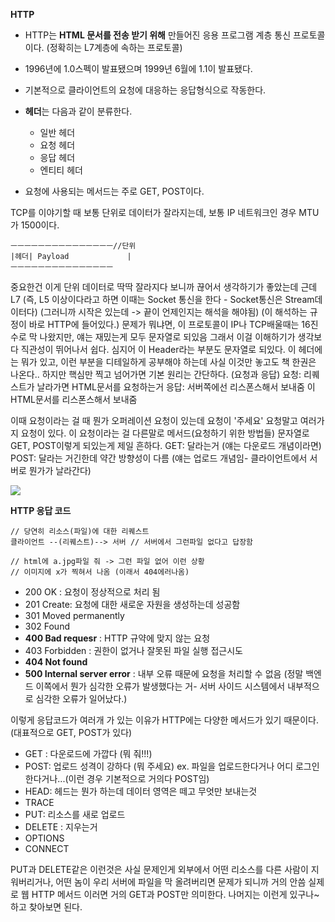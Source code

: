 **HTTP**

- HTTP는 **HTML 문서를 전송 받기 위해** 만들어진 응용 프로그램 계층 통신 프로토콜이다.
  (정확히는 L7계층에 속하는 프로토콜)
- 1996년에 1.0스펙이 발표됐으며 1999년 6월에 1.1이 발표됐다.
- 기본적으로 클라이언트의 요청에 대응하는 응답형식으로 작동한다.

- **헤더**는 다음과 같이 분류한다.
  - 일반 헤더
  - 요청 헤더
  - 응답 헤더
  - 엔티티 헤더
- 요청에 사용되는 메서드는 주로 GET, POST이다.

TCP를 이야기할 때 보통 단위로 데이터가 잘라지는데, 보통 IP 네트워크인 경우 MTU가 1500이다.

```
ㅡㅡㅡㅡㅡㅡㅡㅡㅡㅡㅡㅡㅡㅡㅡ//단위
|헤더| Payload             |
ㅡㅡㅡㅡㅡㅡㅡㅡㅡㅡㅡㅡㅡㅡㅡ
```

중요한건 이게 단위 데이터로 딱딱 잘라지다 보니까 끊어서 생각하기가 좋았는데
근데 L7 (즉, L5 이상이다라고 하면 이때는 Socket 통신을 한다 - Socket통신은 Stream데이터다)
(그러니까 시작은 있는데 -> 끝이 언제인지는 해석을 해야됨)
(이 해석하는 규정이 바로 HTTP에 들어있다.)
문제가 뭐냐면, 이 프로토콜이
IP나 TCP배울때는 16진수로 막 나왔지만, 얘는 재밌는게 모두 문자열로 되있음
그래서 이걸 이해하기가 생각보다 직관성이 뛰어나서 쉽다.
심지어 이 Header라는 부분도 문자열로 되있다.
이 헤더에는 뭐가 있고, 이런 부분을 디테일하게 공부해야 하는데 사실 이것만 놓고도 책 한권은 나온다..
하지만 핵심만 찍고 넘어가면 기본 원리는 간단하다.
(요청과 응답)
요청: 리퀘스트가 날라가면 HTML문서를 요청하는거
응답: 서버쪽에선 리스폰스해서 보내줌 이 HTML문서를 리스폰스해서 보내줌

이때 요청이라는 걸 때 뭔가 오퍼레이션 요청이 있는데 요청이 '주세요' 요청말고 여러가지 요청이 있다.
이 요청이라는 걸 다른말로 메서드(요청하기 위한 방법들) 문자열로 GET, POST이렇게 되있는게 제일 흔하다.
GET: 달라는거 (얘는 다운로드 개념이라면)
POST: 달라는 거긴한데 약간 방향성이 다름 (얘는 업로드 개념임- 클라이언트에서 서버로 뭔가가 날라간다)

![](https://velog.velcdn.com/images/ninto_2/post/2cb54e13-f96e-4b28-a65b-db1692324c67/image.png)

**HTTP 응답 코드**

```
// 당연히 리소스(파일)에 대한 리퀘스트
클라이언트 --(리퀘스트)--> 서버 // 서버에서 그런파일 없다고 답장함

// html에 a.jpg파일 줘 -> 그런 파일 없어 이런 상황
// 이미지에 x가 찍혀서 나옴 (이래서 404에러나옴)
```

- 200 OK : 요청이 정상적으로 처리 됨
- 201 Create: 요청에 대한 새로운 자원을 생성하는데 성공함
- 301 Moved permanently
- 302 Found
- **400 Bad requesr** : HTTP 규약에 맞지 않는 요청
- 403 Forbidden : 권한이 없거나 잘못된 파일 실행 접근시도
- **404 Not found**
- **500 Internal server error** : 내부 오류 때문에 요청을 처리할 수 없음
  (정말 백엔드 이쪽에서 뭔가 심각한 오류가 발생했다는 거- 서버 사이드 시스템에서 내부적으로 심각한 오류가 일어났다.)

이렇게 응답코드가 여러개 가 있는 이유가 HTTP에는 다양한 메서드가 있기 때문이다.
(대표적으로 GET, POST가 있다)

- GET : 다운로드에 가깝다 (뭐 줘!!!)
- POST: 업로드 성격이 강하다 (뭐 주세요) ex. 파일을 업로드한다거나 어디 로그인한다거나...(이런 경우 기본적으로 거의다 POST임)
- HEAD: 헤드는 뭔가 하는데 데이터 영역은 떼고 무엇만 보내는것
- TRACE
- PUT: 리소스를 새로 업로드
- DELETE : 지우는거
- OPTIONS
- CONNECT

PUT과 DELETE같은 이런것은 사실 문제인게 외부에서 어떤 리소스를 다른 사람이 지워버리거나, 어떤 놈이 우리 서버에 파일을 막 올려버리면
문제가 되니까 거의 안씀
실제로 웹 HTTP 메서드 이러면 거의 GET과 POST만 의미한다.
나머지는 이런게 있구나~ 하고 찾아보면 된다.
